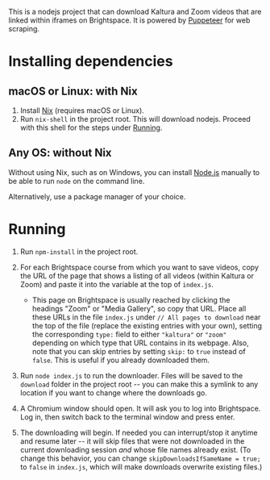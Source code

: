 This is a nodejs project that can download Kaltura and Zoom videos that are linked within iframes on Brightspace. It is powered by [Puppeteer](https://pptr.dev/) for web scraping.

# Installing dependencies

## macOS or Linux: with Nix

1. Install [Nix](https://nixos.org/download.html) (requires macOS or Linux).
2. Run `nix-shell` in the project root. This will download nodejs. Proceed with this shell for the steps under [Running](#running).

## Any OS: without Nix

Without using Nix, such as on Windows, you can install [Node.js](https://nodejs.org/en/download/) manually to be able to run `node` on the command line.

Alternatively, use a package manager of your choice.

# Running

1. <a name="running">Run `npm-install` in the project root.</a>
2. For each Brightspace course from which you want to save videos, copy the URL of the page that shows a listing of all videos (within Kaltura or Zoom) and paste it into the variable at the top of `index.js`.

	- This page on Brightspace is usually reached by clicking the headings "Zoom" or "Media Gallery", so copy that URL. Place all these URLs in the file `index.js` under `// All pages to download` near the top of the file (replace the existing entries with your own), setting the corresponding `type:` field to either `"kaltura"` or `"zoom"` depending on which type that URL contains in its webpage. Also, note that you can skip entries by setting `skip:` to `true` instead of `false`. This is useful if you already downloaded them.
3. Run `node index.js` to run the downloader. Files will be saved to the `download` folder in the project root -- you can make this a symlink to any location if you want to change where the downloads go.
4. A Chromium window should open. It will ask you to log into Brightspace. Log in, then switch back to the terminal window and press enter.
5. The downloading will begin. If needed you can interrupt/stop it anytime and resume later -- it will skip files that were not downloaded in the current downloading session *and* whose file names already exist. (To change this behavior, you can change `skipDownloadsIfSameName = true;` to `false` in `index.js`, which will make downloads overwrite existing files.)
